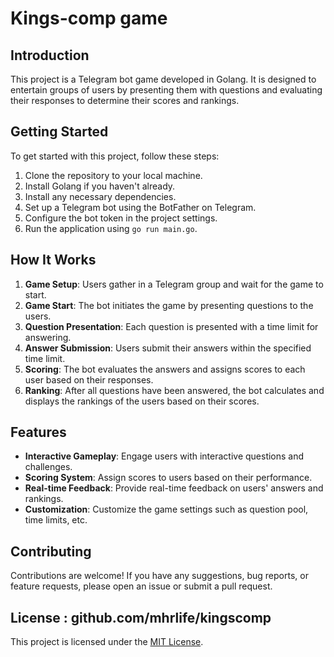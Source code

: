 # Kings-comp game

## Introduction
This project is a Telegram bot game developed in Golang. It is designed to entertain groups of users by presenting them with questions and evaluating their responses to determine their scores and rankings.

## Getting Started
To get started with this project, follow these steps:

1. Clone the repository to your local machine.
2. Install Golang if you haven't already.
3. Install any necessary dependencies.
4. Set up a Telegram bot using the BotFather on Telegram.
5. Configure the bot token in the project settings.
6. Run the application using `go run main.go`.

## How It Works
1. **Game Setup**: Users gather in a Telegram group and wait for the game to start.
2. **Game Start**: The bot initiates the game by presenting questions to the users.
3. **Question Presentation**: Each question is presented with a time limit for answering.
4. **Answer Submission**: Users submit their answers within the specified time limit.
5. **Scoring**: The bot evaluates the answers and assigns scores to each user based on their responses.
6. **Ranking**: After all questions have been answered, the bot calculates and displays the rankings of the users based on their scores.

## Features
- **Interactive Gameplay**: Engage users with interactive questions and challenges.
- **Scoring System**: Assign scores to users based on their performance.
- **Real-time Feedback**: Provide real-time feedback on users' answers and rankings.
- **Customization**: Customize the game settings such as question pool, time limits, etc.

## Contributing
Contributions are welcome! If you have any suggestions, bug reports, or feature requests, please open an issue or submit a pull request.

## License : github.com/mhrlife/kingscomp
This project is licensed under the [MIT License](LICENSE).

